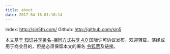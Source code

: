 ```yaml
---
title: about
date: 2017-04-16 01:10:14
---
```


Index: <http://sin5th.com/>
Github: <http://github.com/sin5>

本文基于<a target="_blank" title="Creative Commons Attribution-ShareAlike 4.0 International (CC BY-SA 4.0)" href="http://creativecommons.org/licenses/by-sa/4.0/"> 知识共享署名-相同方式共享 4.0 </a>
国际许可协议发布，欢迎转载，演绎或用于商业目的，但是必须保留本文的署名 
<a href="http://jiji262.github.io/">令狐葱</a>及链接。
